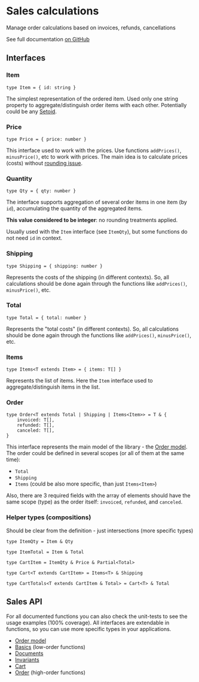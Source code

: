 # Sales calculations
Manage order calculations based on invoices, refunds, cancellations

See full documentation [on GitHub](https://github.com/chantelle-lingerie/sales)

## Interfaces

### Item
`type Item = { id: string }`

The simplest representation of the ordered item.
Used only one string property to aggregate/distinguish order items with each other.
Potentially could be any [Setoid](https://en.wikipedia.org/wiki/Setoid).

### Price
`type Price = { price: number }`

This interface used to work with the prices.
Use functions `addPrices()`, `minusPrice()`, etc to work with prices.
The main idea is to calculate prices (costs) without [rounding issue](https://docs.oracle.com/cd/E19957-01/806-3568/ncg_goldberg.html).

### Quantity
`type Qty = { qty: number }`

The interface supports aggregation of several order items in one item (by `id`),
accumulating the quantity of the aggregated items.

**This value considered to be integer**: no rounding treatments applied.

Usually used with the `Item` interface (see `ItemQty`), but some functions do not need `id` in context.

### Shipping
`type Shipping = { shipping: number }`

Represents the costs of the shipping (in different contexts).
So, all calculations should be done again through the functions like `addPrices()`, `minusPrice()`, etc.

### Total
`type Total = { total: number }`

Represents the "total costs" (in different contexts).
So, all calculations should be done again through the functions like `addPrices()`, `minusPrice()`, etc.

### Items
`type Items<T extends Item> = { items: T[] }`

Represents the list of items.
Here the `Item` interface used to aggregate/distinguish items in the list.

### Order
```
type Order<T extends Total | Shipping | Items<Item>> = T & {
    invoiced: T[],
    refunded: T[],
    canceled: T[],
}
```
This interface represents the main model of the library - the [Order model](./doc/sales.pdf).
The order could be defined in several scopes (or all of them at the same time):

- `Total`
- `Shipping`
- `Items` (could be also more specific, than just `Items<Item>`)

Also, there are 3 required fields with the array of elements
should have the same scope (type) as the order itself:
`invoiced`, `refunded`, and `canceled`. 

### Helper types (compositions)
Should be clear from the definition - just intersections (more specific types)

`type ItemQty = Item & Qty`

`type ItemTotal = Item & Total`

`type CartItem = ItemQty & Price & Partial<Total>`

`type Cart<T extends CartItem> = Items<T> & Shipping`

`type CartTotals<T extends CartItem & Total> = Cart<T> & Total`

## Sales API
For all documented functions you can also check the unit-tests to see the usage examples (100% coverage).
All interfaces are extendable in functions, so you can use more specific types in your applications.

- [Order model](./doc/sales.pdf)
- [Basics](./doc/basics.md) (low-order functions)
- [Documents](./doc/documents.md)
- [Invariants](./doc/invariants.md)
- [Cart](./doc/cart.md)
- [Order](./doc/order.md) (high-order functions)
